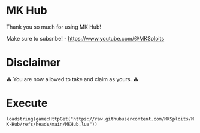 # MK Hub

Thank you so much for using MK Hub!

Make sure to subsribe! - https://www.youtube.com/@MKSploits

# Disclaimer
⚠️ You are now allowed to take and claim as yours. ⚠️

# Execute
` loadstring(game:HttpGet("https://raw.githubusercontent.com/MKSploits/MK-Hub/refs/heads/main/MKHub.lua")) `
